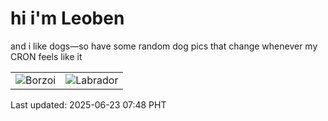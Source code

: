 # hi i'm Leoben

and i like dogs—so have some random dog pics that change whenever my CRON feels like it

|  |  |
|--------|----------|
| ![Borzoi](https://random-dog-vercel.vercel.app/api/random-borzoi?v=1750636126) | ![Labrador](https://random-dog-vercel.vercel.app/api/random-labrador?v=1750636126) |

Last updated: 2025-06-23 07:48 PHT
